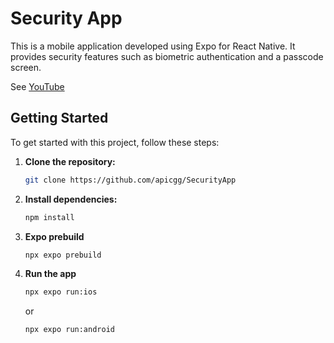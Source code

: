 # Security App

This is a mobile application developed using Expo for React Native. It provides security features such as biometric authentication and a passcode screen.

See [YouTube](https://www.youtube.com/watch?v=iMFUWaIEzOs)

## Getting Started

To get started with this project, follow these steps:

1. **Clone the repository:**

   ```bash
   git clone https://github.com/apicgg/SecurityApp
   ```

2. **Install dependencies:**

   ```bash
   npm install
   ```

3. **Expo prebuild**

   ```bash
   npx expo prebuild
   ```

4. **Run the app**

   ```bash
   npx expo run:ios
   ```

   or

   ```bash
   npx expo run:android
   ```
